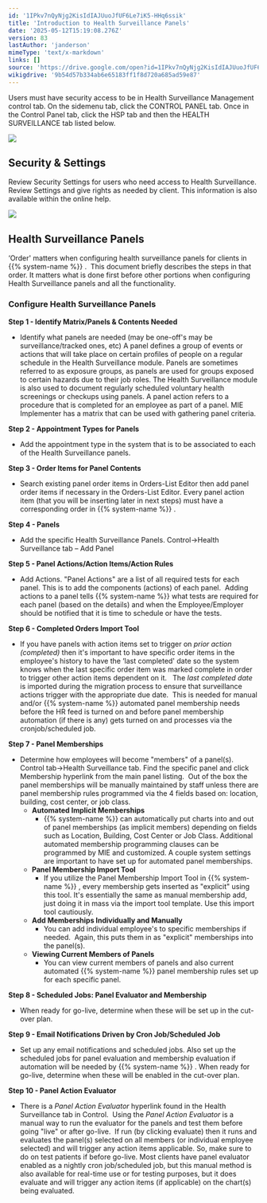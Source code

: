 ```yaml
---
id: '1IPkv7nQyNjg2KisIdIAJUuoJfUF6Le7iK5-HHq6ssik'
title: 'Introduction to Health Surveillance Panels'
date: '2025-05-12T15:19:08.276Z'
version: 83
lastAuthor: 'janderson'
mimeType: 'text/x-markdown'
links: []
source: 'https://drive.google.com/open?id=1IPkv7nQyNjg2KisIdIAJUuoJfUF6Le7iK5-HHq6ssik'
wikigdrive: '9b54d57b334ab6e65183ff1f8d720a685ad59e87'
---
```

Users must have security access to be in Health Surveillance Management control tab. On the sidemenu tab, click the CONTROL PANEL tab. Once in the Control Panel tab, click the HSP tab and then the HEALTH SURVEILLANCE tab listed below.

![](../introduction-to-health-surveillance-panels.assets/7fd697db4f15437a787391a079bbb627.png)

## Security & Settings

Review Security Settings for users who need access to Health Surveillance. Review Settings and give rights as needed by client. This information is also available within the online help.

![](../introduction-to-health-surveillance-panels.assets/963239a38c751779a3ce16c7b4baaee8.png)

## Health Surveillance Panels

‘Order' matters when configuring health surveillance panels for clients in {{% system-name %}} .  This document briefly describes the steps in that order. It matters what is done first before other portions when configuring Health Surveillance panels and all the functionality.

### Configure Health Surveillance Panels

**Step 1 - Identify Matrix/Panels & Contents Needed**

* Identify what panels are needed (may be one-off's may be surveillance/tracked ones, etc) A panel defines a group of events or actions that will take place on certain profiles of people on a regular schedule in the Health Surveillance module. Panels are sometimes referred to as exposure groups, as panels are used for groups exposed to certain hazards due to their job roles. The Health Surveillance module is also used to document regularly scheduled voluntary health screenings or checkups using panels. A panel action refers to a procedure that is completed for an employee as part of a panel. MIE Implementer has a matrix that can be used with gathering panel criteria.

**Step 2 - Appointment Types for Panels**

* Add the appointment type in the system that is to be associated to each of the Health Surveillance panels.

**Step 3 - Order Items for Panel Contents**

* Search existing panel order items in Orders-List Editor then add panel order items if necessary in the Orders-List Editor. Every panel action item (that you will be inserting later in next steps) must have a corresponding order in {{% system-name %}} .

**Step 4 - Panels**

* Add the specific Health Surveillance Panels. Control->Health Surveillance tab – Add Panel

**Step 5 - Panel Actions/Action Items/Action Rules**

* Add Actions. "Panel Actions" are a list of all required tests for each panel. This is to add the components (actions) of each panel.  Adding actions to a panel tells {{% system-name %}} what tests are required for each panel (based on the details) and when the Employee/Employer should be notified that it is time to schedule or have the tests.

**Step 6 - Completed Orders Import Tool**

* If you have panels with action items set to trigger on <em>prior action (completed)</em> then it's important to have specific order items in the employee's history to have the ‘last completed' date so the system knows when the last specific order item was marked complete in order to trigger other action items dependent on it.   The <em>last completed date</em> is imported during the migration process to ensure that surveillance actions trigger with the appropriate due date.  This is needed for manual and/or {{% system-name %}} automated panel membership needs before the HR feed is turned on and before panel membership automation (if there is any) gets turned on and processes via the cronjob/scheduled job.

**Step 7 - Panel Memberships**

* Determine how employees will become "members" of a panel(s). Control tab→Health Surveillance tab. Find the specific panel and click Membership hyperlink from the main panel listing.  Out of the box the panel memberships will be manually maintained by staff unless there are panel membership rules programmed via the 4 fields based on: location, building, cost center, or job class.
    * <strong>Automated Implicit Memberships</strong>
        * {{% system-name %}} can automatically put charts into and out of panel memberships (as implicit members) depending on fields such as Location, Building, Cost Center or Job Class. Additional automated membership programming clauses can be programmed by MIE and customized. A couple system settings are important to have set up for automated panel memberships.
    * <strong>Panel Membership Import Tool</strong>
        * If you utilize the Panel Membership Import Tool in {{% system-name %}} , every membership gets inserted as "explicit" using this tool. It's essentially the same as manual membership add, just doing it in mass via the import tool template. Use this import tool cautiously.
    * <strong>Add Memberships Individually and Manually</strong>
        * You can add individual employee's to specific memberships if needed.  Again, this puts them in as "explicit" memberships into the panel(s).
    * <strong>Viewing Current Members of Panels</strong>
        * You can view current members of panels and also current automated {{% system-name %}} panel membership rules set up for each specific panel.

**Step 8 - Scheduled Jobs: Panel Evaluator and Membership**

* When ready for go-live, determine when these will be set up in the cut-over plan.

**Step 9 - Email Notifications Driven by Cron Job/Scheduled Job**

* Set up any email notifications and scheduled jobs. Also set up the scheduled jobs for panel evaluation and membership evaluation if automation will be needed by {{% system-name %}} . When ready for go-live, determine when these will be enabled in the cut-over plan.

**Step 10 - Panel Action Evaluator**

* There is a <em>Panel Action Evaluator</em> hyperlink found in the Health Surveillance tab in Control.  Using the <em>Panel Action Evaluator</em> is a manual way to run the evaluator for the panels and test them before going "live" or after go-live.  If run (by clicking evaluate) then it runs and evaluates the panel(s) selected on all members (or individual employee selected) and will trigger any action items applicable. So, make sure to do on test patients if before go-live. Most clients have panel evaluator enabled as a nightly cron job/scheduled job, but this manual method is also available for real-time use or for testing purposes, but it does evaluate and will trigger any action items (if applicable) on the chart(s) being evaluated.
